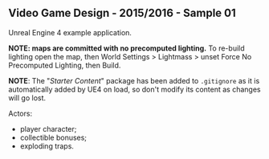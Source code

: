 Video Game Design - 2015/2016 - Sample 01
-----------------------------------------

Unreal Engine 4 example application.

**NOTE: maps are committed with no precomputed lighting.** To re-build lighting open the map, then World Settings > Lightmass > unset Force No Precomputed Lighting, then Build.

**NOTE**: The "_Starter Content_" package has been added to `.gitignore` as it is automatically added by UE4 on load, so don't modify its content as changes will go lost.

Actors:
- player character;
- collectible bonuses;
- exploding traps.
